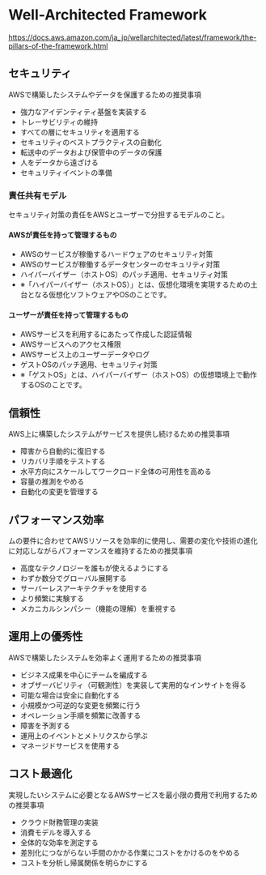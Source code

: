 # Well-Architected Framework

https://docs.aws.amazon.com/ja_jp/wellarchitected/latest/framework/the-pillars-of-the-framework.html

## セキュリティ

AWSで構築したシステムやデータを保護するための推奨事項

- 強力なアイデンティティ基盤を実装する
- トレーサビリティの維持
- すべての層にセキュリティを適用する
- セキュリティのベストプラクティスの自動化
- 転送中のデータおよび保管中のデータの保護
- 人をデータから遠ざける
- セキュリティイベントの準備

### 責任共有モデル

セキュリティ対策の責任をAWSとユーザーで分担するモデルのこと。

#### AWSが責任を持って管理するもの
- AWSのサービスが稼働するハードウェアのセキュリティ対策
- AWSのサービスが稼働するデータセンターのセキュリティ対策
- ハイパーバイザー（ホストOS）のパッチ適用、セキュリティ対策
- ※「ハイパーバイザー（ホストOS）」とは、仮想化環境を実現するための土台となる仮想化ソフトウェアやOSのことです。

#### ユーザーが責任を持って管理するもの
- AWSサービスを利用するにあたって作成した認証情報
- AWSサービスへのアクセス権限
- AWSサービス上のユーザーデータやログ
- ゲストOSのパッチ適用、セキュリティ対策
- ※「ゲストOS」とは、ハイパーバイザー（ホストOS）の仮想環境上で動作するOSのことです。

## 信頼性

AWS上に構築したシステムがサービスを提供し続けるための推奨事項

- 障害から自動的に復旧する
- リカバリ手順をテストする
- 水平方向にスケールしてワークロード全体の可用性を高める
- 容量の推測をやめる
- 自動化の変更を管理する

## パフォーマンス効率

ムの要件に合わせてAWSリソースを効率的に使用し、需要の変化や技術の進化に対応しながらパフォーマンスを維持するための推奨事項

- 高度なテクノロジーを誰もが使えるようにする
- わずか数分でグローバル展開する
- サーバーレスアーキテクチャを使用する
- より頻繁に実験する
- メカニカルシンパシー（機能の理解）を重視する

## 運用上の優秀性

AWSで構築したシステムを効率よく運用するための推奨事項

- ビジネス成果を中心にチームを編成する
- オブザーバビリティ（可観測性）を実装して実用的なインサイトを得る
- 可能な場合は安全に自動化する
- 小規模かつ可逆的な変更を頻繁に行う
- オペレーション手順を頻繁に改善する
- 障害を予測する
- 運用上のイベントとメトリクスから学ぶ
- マネージドサービスを使用する

## コスト最適化

実現したいシステムに必要となるAWSサービスを最小限の費用で利用するための推奨事項

- クラウド財務管理の実装
- 消費モデルを導入する
- 全体的な効率を測定する
- 差別化につながらない手間のかかる作業にコストをかけるのをやめる
- コストを分析し帰属関係を明らかにする

